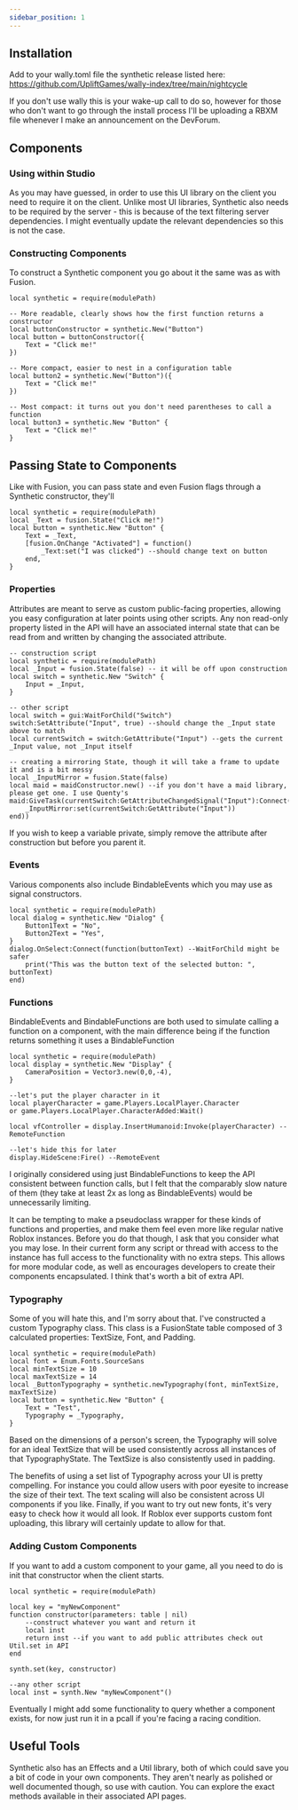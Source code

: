 ```yaml
---
sidebar_position: 1
---
```


## Installation
Add to your wally.toml file the synthetic release listed here: https://github.com/UpliftGames/wally-index/tree/main/nightcycle

If you don't use wally this is your wake-up call to do so, however for those who don't want to go through the install process I'll be uploading a RBXM file whenever I make an announcement on the DevForum.


## Components

### Using within Studio
As you may have guessed, in order to use this UI library on the client you need to require it on the client. Unlike most UI libraries, Synthetic also needs to be required by the server - this is because of the text filtering server dependencies. I might eventually update the relevant dependencies so this is not the case.

### Constructing Components
To construct a Synthetic component you go about it the same was as with Fusion.

	local synthetic = require(modulePath)

	-- More readable, clearly shows how the first function returns a constructor
	local buttonConstructor = synthetic.New("Button")
	local button = buttonConstructor({
		Text = "Click me!"
	})

	-- More compact, easier to nest in a configuration table
	local button2 = synthetic.New("Button")({
		Text = "Click me!"
	})

	-- Most compact: it turns out you don't need parentheses to call a function
	local button3 = synthetic.New "Button" {
		Text = "Click me!"
	}

## Passing State to Components
Like with Fusion, you can pass state and even Fusion flags through a Synthetic constructor, they'll

	local synthetic = require(modulePath)
	local _Text = fusion.State("Click me!")
	local button = synthetic.New "Button" {
		Text = _Text,
		[fusion.OnChange "Activated"] = function()
			_Text:set("I was clicked") --should change text on button
		end,
	}

### Properties
Attributes are meant to serve as custom public-facing properties, allowing you easy configuration at later points using other scripts. Any non read-only property listed in the API will have an associated internal state that can be read from and written by changing the associated attribute.

	-- construction script
	local synthetic = require(modulePath)
	local _Input = fusion.State(false) -- it will be off upon construction
	local switch = synthetic.New "Switch" {
		Input = _Input,
	}

	-- other script
	local switch = gui:WaitForChild("Switch")
	switch:SetAttribute("Input", true) --should change the _Input state above to match
	local currentSwitch = switch:GetAttribute("Input") --gets the current _Input value, not _Input itself

	-- creating a mirroring State, though it will take a frame to update it and is a bit messy
	local _InputMirror = fusion.State(false)
	local maid = maidConstructor.new() --if you don't have a maid library, please get one. I use Quenty's
	maid:GiveTask(currentSwitch:GetAttributeChangedSignal("Input"):Connect(function(val)
		_InputMirror:set(currentSwitch:GetAttribute("Input"))
	end))


If you wish to keep a variable private, simply remove the attribute after construction but before you parent it.

### Events
Various components also include BindableEvents which you may use as signal constructors.

	local synthetic = require(modulePath)
	local dialog = synthetic.New "Dialog" {
		Button1Text = "No",
		Button2Text = "Yes",
	}
	dialog.OnSelect:Connect(function(buttonText) --WaitForChild might be safer
		print("This was the button text of the selected button: ", buttonText)
	end)

### Functions
BindableEvents and BindableFunctions are both used to simulate calling a function on a component, with the main difference being if the function returns something it uses a BindableFunction

	local synthetic = require(modulePath)
	local display = synthetic.New "Display" {
		CameraPosition = Vector3.new(0,0,-4),
	}

	--let's put the player character in it
	local playerCharacter = game.Players.LocalPlayer.Character
	or game.Players.LocalPlayer.CharacterAdded:Wait()

	local vfController = display.InsertHumanoid:Invoke(playerCharacter) --RemoteFunction

	--let's hide this for later
	display.HideScene:Fire() --RemoteEvent

I originally considered using just BindableFunctions to keep the API consistent between function calls, but I felt that the comparably slow nature of them (they take at least 2x as long as BindableEvents) would be unnecessarily limiting.

It can be tempting to make a pseudoclass wrapper for these kinds of functions and properties, and make them feel even more like regular native Roblox instances. Before you do that though, I ask that you consider what you may lose. In their current form any script or thread with access to the instance has full access to the functionality with no extra steps. This allows for more modular code, as well as encourages developers to create their components encapsulated. I think that's worth a bit of extra API.

### Typography
Some of you will hate this, and I'm sorry about that. I've constructed a custom Typography class. This class is a FusionState table composed of 3 calculated properties: TextSize, Font, and Padding.

	local synthetic = require(modulePath)
	local font = Enum.Fonts.SourceSans
	local minTextSize = 10
	local maxTextSize = 14
	local _ButtonTypography = synthetic.newTypography(font, minTextSize, maxTextSize)
	local button = synthetic.New "Button" {
		Text = "Test",
		Typography = _Typography,
	}

Based on the dimensions of a person's screen, the Typography will solve for an ideal TextSize that will be used consistently across all instances of that TypographyState. The TextSize is also consistently used in padding.

The benefits of using a set list of Typography across your UI is pretty compelling. For instance you could allow users with poor eyesite to increase the size of their text. The text scaling will also be consistent across UI components if you like. Finally, if you want to try out new fonts, it's very easy to check how it would all look. If Roblox ever supports custom font uploading, this library will certainly update to allow for that.

### Adding Custom Components
If you want to add a custom component to your game, all you need to do is init that constructor when the client starts.

	local synthetic = require(modulePath)

	local key = "myNewComponent"
	function constructor(parameters: table | nil)
		--construct whatever you want and return it
		local inst
		return inst --if you want to add public attributes check out Util.set in API
	end

	synth.set(key, constructor)

	--any other script
	local inst = synth.New "myNewComponent"()

Eventually I might add some functionality to query whether a component exists, for now just run it in a pcall if you're facing a racing condition.

## Useful Tools
Synthetic also has an Effects and a Util library, both of which could save you a bit of code in your own components. They aren't nearly as polished or well documented though, so use with caution. You can explore the exact methods available in their associated API pages.